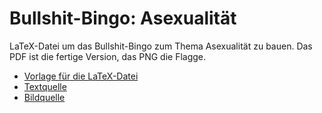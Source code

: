 # Bullshit-Bingo: Asexualität

LaTeX-Datei um das Bullshit-Bingo zum Thema Asexualität zu bauen.
Das PDF ist die fertige Version, das PNG die Flagge.

* [Vorlage für die LaTeX-Datei][Vorlage]
* [Textquelle][]
* [Bildquelle][]

[Vorlage]: http://www.asexuality.org/en/topic/43705-new-asexy-bingo-card/#entry1362330
[Textquelle]: https://dertorheitherberge.wordpress.com/bingo/
[Bildquelle]: https://en.wikipedia.org/wiki/Asexuality#/media/File:Asexual_flag.svg
